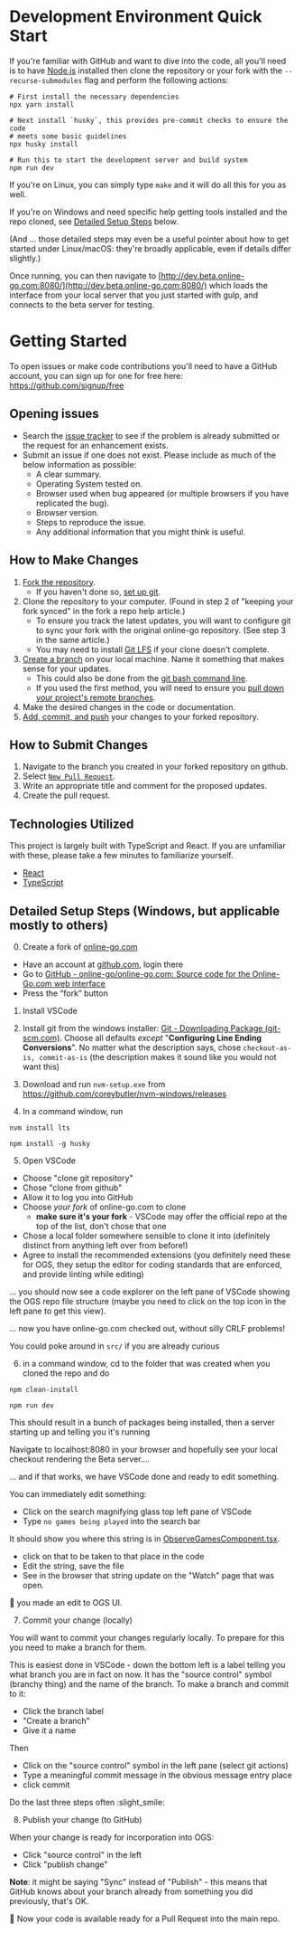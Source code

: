 # Development Environment Quick Start

If you're familiar with GitHub and want to dive into the code, all you'll need
is to have [Node.js](https://nodejs.org/) installed then clone the repository
or your fork with the `--recurse-submodules` flag and perform the following actions:

```
# First install the necessary dependencies
npx yarn install

# Next install `husky`, this provides pre-commit checks to ensure the code
# meets some basic guidelines
npx husky install

# Run this to start the development server and build system
npm run dev
```

If you're on Linux, you can simply type `make` and it will do all this for you as well.

If you're on Windows and need specific help getting tools installed and the repo cloned, see [Detailed Setup Steps](#detailed-setup-steps-windows-but-applicable-mostly-to-others) below.

(And ... those detailed steps may even be a useful pointer about how to get started under Linux/macOS: they're broadly applicable, even if details differ slightly.)

Once running, you can then navigate to [http://dev.beta.online-go.com:8080/](http://dev.beta.online-go.com:8080/)
which loads the interface from your local server that you just started with gulp, and
connects to the beta server for testing.

# Getting Started

To open issues or make code contributions you'll need to have a GitHub account, you can sign up for one for free here: https://github.com/signup/free

## Opening issues

-   Search the [issue tracker](https://github.com/online-go/online-go.com/issues) to see if the problem is already submitted or the request for an enhancement exists.
-   Submit an issue if one does not exist. Please include as much of the below information as possible:
    -   A clear summary.
    -   Operating System tested on.
    -   Browser used when bug appeared (or multiple browsers if you have replicated the bug).
    -   Browser version.
    -   Steps to reproduce the issue.
    -   Any additional information that you might think is useful.

## How to Make Changes

1. [Fork the repository](https://help.github.com/articles/fork-a-repo/).
    - If you haven't done so, [set up git](https://help.github.com/articles/set-up-git/).
2. Clone the repository to your computer. (Found in step 2 of "keeping your fork synced" in the fork a repo help article.)
    - To ensure you track the latest updates, you will want to configure git to sync your fork with the original online-go repository. (See step 3 in the same article.)
    - You may need to install [Git LFS](https://git-lfs.github.com/) if your clone doesn't complete.
3. [Create a branch](https://help.github.com/articles/creating-and-deleting-branches-within-your-repository/) on your local machine. Name it something that makes sense for your updates.
    - This could also be done from the [git bash command line](https://github.com/Kunena/Kunena-Forum/wiki/Create-a-new-branch-with-git-and-manage-branches).
    - If you used the first method, you will need to ensure you [pull down your project's remote branches](https://stackify.com/git-checkout-remote-branch/).
4. Make the desired changes in the code or documentation.
5. [Add, commit, and push](https://help.github.com/articles/adding-a-file-to-a-repository-using-the-command-line/) your changes to your forked repository.

## How to Submit Changes

1. Navigate to the branch you created in your forked repository on github.
2. Select [`New Pull Request`](https://help.github.com/articles/creating-a-pull-request/).
3. Write an appropriate title and comment for the proposed updates.
4. Create the pull request.

## Technologies Utilized

This project is largely built with TypeScript and React. If you are unfamiliar with these, please take a few minutes to familiarize yourself.

-   [React](https://reactjs.org/)
-   [TypeScript](https://www.typescriptlang.org/)

## Detailed Setup Steps (Windows, but applicable mostly to others)

0. Create a fork of [online-go.com](http://online-go.com/)

-   Have an account at [github.com](http://github.com/), login there
-   Go to [GitHub - online-go/online-go.com: Source code for the Online-Go.com web interface](https://github.com/online-go/online-go.com)
-   Press the “fork” button

1. Install VSCode

2. Install git from the windows installer: [Git - Downloading Package (git-scm.com)](https://git-scm.com/download/win).
   Choose all defaults _except_ "**Configuring Line Ending Conversions**".
   No matter what the description says, chose `checkout-as-is, commit-as-is` (the description makes it sound like you would not want this)
3. Download and run `nvm-setup.exe` from https://github.com/coreybutler/nvm-windows/releases
4. In a command window, run

`nvm install lts`

`npm install -g husky`

5. Open VSCode

-   Choose "clone git repository"
-   Chose "clone from github"
-   Allow it to log you into GitHub
-   Choose _your fork_ of online-go.com to clone
    -   **make sure it's your fork** - VSCode may offer the official repo at the top of the list, don't chose that one
-   Chose a local folder somewhere sensible to clone it into (definitely distinct from anything left over from before!)
-   Agree to install the recommended extensions
    (you definitely need these for OGS, they setup the editor for coding standards that are enforced, and provide linting while editing)

... you should now see a code explorer on the left pane of VSCode showing the OGS repo file structure (maybe you need to click on the top icon in the left pane to get this view).

... now you have online-go.com checked out, without silly CRLF problems!

You could poke around in `src/` if you are already curious

6. in a command window, cd to the folder that was created when you cloned the repo and do

`npm clean-install`

`npm run dev`

This should result in a bunch of packages being installed, then a server starting up and telling you it's running

Navigate to localhost:8080 in your browser and hopefully see your local checkout rendering the Beta server....

... and if that works, we have VSCode done and ready to edit something.

You can immediately edit something:

-   Click on the search magnifying glass top left pane of VSCode
-   Type `no games being played` into the search bar

It should show you where this string is in [ObserveGamesComponent.tsx](src/components/ObserveGamesComponent/ObserveGamesComponent.tsx).

-   click on that to be taken to that place in the code
-   Edit the string, save the file
-   See in the browser that string update on the "Watch" page that was open.

:tada: you made an edit to OGS UI.

7.  Commit your change (locally)

You will want to commit your changes regularly locally. To prepare for this you need to make a branch for them.

This is easiest done in VSCode - down the bottom left is a label telling you what branch you are in fact on now. It has the "source control" symbol (branchy thing) and the name of the branch. To make a branch and commit to it:

-   Click the branch label
-   "Create a branch"
-   Give it a name

Then

-   Click on the "source control" symbol in the left pane (select git actions)
-   Type a meaningful commit message in the obvious message entry place
-   click commit

Do the last three steps often :slight_smile:

8. Publish your change (to GitHub)

When your change is ready for incorporation into OGS:

-   Click "source control" in the left
-   Click "publish change"

**Note**: it might be saying "Sync" instead of "Publish" - this means that GitHub knows about your branch already from something you did previously, that's OK.

🎉 Now your code is available ready for a Pull Request into the main repo.
